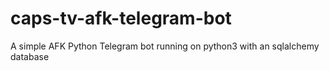 # caps-tv-afk-telegram-bot
A simple AFK Python Telegram bot running
 on python3 with an sqlalchemy database
